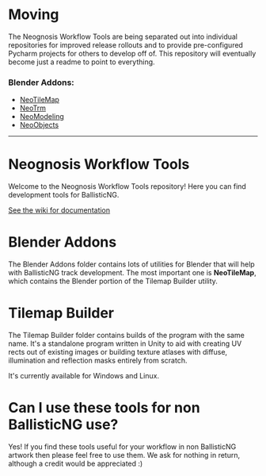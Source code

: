 # Moving
The Neognosis Workflow Tools are being separated out into individual repositories for improved release rollouts and to provide pre-configured Pycharm projects for others to develop off of. This repository will eventually become just a readme to point to everything.

### Blender Addons:
* [NeoTileMap](https://github.com/Neognosis-Workflow/NeoTileMap)
* [NeoTrm](https://github.com/Neognosis-Workflow/NeoTrm)
* [NeoModeling](https://github.com/Neognosis-Workflow/NeoModeling)
* [NeoObjects](https://github.com/Neognosis-Workflow/NeoObjects)

-----------
# Neognosis Workflow Tools
Welcome to the Neognosis Workflow Tools repository! Here you can find development tools for BallisticNG.

[See the wiki for documentation](https://github.com/bigsnake09/Neognosis-Workflow-Tools/wiki)

# Blender Addons
The Blender Addons folder contains lots of utilities for Blender that will help with BallisticNG track development. The most important one is **NeoTileMap**, which contains the Blender portion of the Tilemap Builder utility.

# Tilemap Builder
The Tilemap Builder folder contains builds of the program with the same name. It's a standalone program written in Unity to aid with creating UV rects out of existing images or building texture atlases with diffuse, illumination and reflection masks entirely from scratch.

It's currently available for Windows and Linux.

# Can I use these tools for non BallisticNG use?
Yes! If you find these tools useful for your workflow in non BallisticNG artwork then please feel free to use them. We ask for nothing in return, although a credit would be appreciated :)
